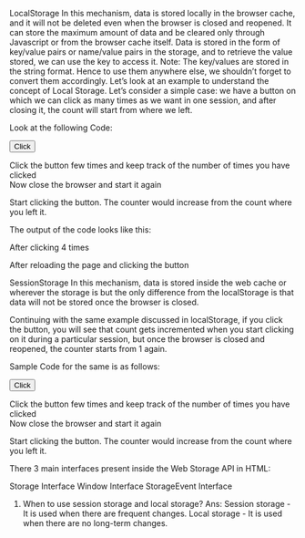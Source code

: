 LocalStorage
In this mechanism, data is stored locally in the browser cache, and it will not be deleted even when the browser is closed and reopened. It can store the maximum amount of data and be cleared only through Javascript or from the browser cache itself.
Data is stored in the form of key/value pairs or name/value pairs in the storage, and to retrieve the value stored, we can use the key to access it.
Note: The key/values are stored in the string format. Hence to use them anywhere else, we shouldn’t forget to convert them accordingly.
Let’s look at an example to understand the concept of Local Storage.
Let’s consider a simple case: we have a button on which we can click as many times as we want in one session, and after closing it, the count will start from where we left.

Look at the following Code:

<!DOCTYPE html>
<html>
   <head>
       <title>WEB STORAGE API EXAMPLE</title>
   <script>
       // function to increment the Counter
       function incrementCounter(){
           // check  if the web storage is supported by the browser
           if(typeof(Storage) !== "undefined"){
               // if the click count is not 0
               // increment it
               if(localStorage.clickcount){
                   localStorage.clickcount = Number(localStorage.clickcount)+1;
               }else{
               // otherwise set it to 1
               localStorage.clickcount = 1;
               }
               document.getElementById("result").innerHTML = "You have clicked the button " + localStorage.clickcount + " time(s).";
           }else{
               document.getElementById("result").innerHTML = "Bad Luck! Your browser does not support Web storage API"
           }
       }
   </script>
   </head>
   <body>
       <!-- Creating a button object that increments the counter-->
       <p><button onclick="incrementCounter()" type="button">Click</button></p>
       <!-- seperate div block to display the count-->
       <div id = "result"></div>
       <p>Click the button few times and keep track
           of the number of times you have clicked<br> Now close the browser and start it again</p>
       <p> Start clicking the button. The counter would increase from the count where you left it.</p>   
   </body>
</html>
The output of the code looks like this:

After clicking 4 times

After reloading the page and clicking the button

SessionStorage
In this mechanism, data is stored inside the web cache or wherever the storage is but the only difference from the localStorage is that data will not be stored once the browser is closed.

Continuing with the same example discussed in localStorage, if you click the button, you will see that count gets incremented when you start clicking on it during a particular session, but once the browser is closed and reopened, the counter starts from 1 again.

Sample Code for the same is as follows:

<!DOCTYPE html>
<html>
   <head>
       <title>WEB STORAGE API EXAMPLE</title>
   <script>
       // function to increment the Counter
       function incrementCounter(){
           // check  if the web storage is supported by the browser
           if(typeof(Storage) !== "undefined"){
               // if the click count is not 0
               // increment it
               if(sessionStorage.clickcount){
                   sessionStorage.clickcount = Number(sessionStorage.clickcount)+1;
               }else{
               // otherwise set it to 1
               sessionStorage.clickcount = 1;
               }
               document.getElementById("result").innerHTML = "You have clicked the button " + sessionStorage.clickcount + " time(s).";
           }else{
               document.getElementById("result").innerHTML = "Bad Luck! Your browser does not support Web storage API"
           }
       }
   </script>
   </head>
   <body>
       <!-- Creating a button object that increments the counter-->
       <p><button onclick="incrementCounter()" type="button">Click</button></p>
       <!-- seperate div block to display the count-->
       <div id = "result"></div>
       <p>Click the button few times and keep track
           of the number of times you have clicked<br> Now close the browser and start it again</p>
       <p> Start clicking the button. The counter would increase from the count where you left it.</p>   
   </body>
</html>

There 3 main interfaces present inside the Web Storage API in HTML:

Storage Interface
Window Interface
StorageEvent Interface

1. When to use session storage and local storage?
   Ans: Session storage - It is used when there are frequent changes.
   Local storage - It is used when there are no long-term changes.
